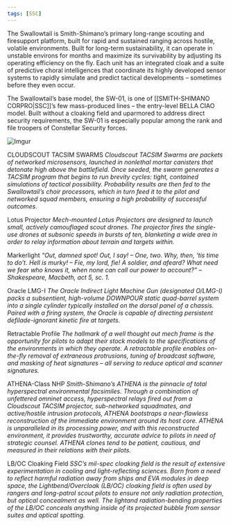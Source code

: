 ```yaml
---
tags: [SSC]
---
```


The Swallowtail is Smith-Shimano’s primary long-range scouting and firesupport platform, built for rapid and sustained ranging across hostile, volatile environments. Built for long-term sustainability, it can operate in unstable environs for months and maximize its survivability by adjusting its operating efficiency on the fly. Each unit has an integrated cloak and a suite of predictive choral intelligences that coordinate its highly developed sensor systems to rapidly simulate and predict tactical developments – sometimes before they even occur.

The Swallowtail’s base model, the SW-01, is one of [[SMITH-SHIMANO CORPRO|SSC]]’s few mass-produced lines – the entry-level BELLA CIAO model. Built without a cloaking field and uparmored to address direct security requirements, the SW-01 is especially popular among the rank and file troopers of Constellar Security forces.

![Imgur](https://i.imgur.com/W4aFN86.png)

CLOUDSCOUT TACSIM SWARMS
	*Cloudscout TACSIM Swarms are packets of networked microsensors, launched in nonlethal mortar canisters that detonate high above the battlefield. Once seeded, the swarm generates a TACSIM program that begins to run brevity cycles: tight, contained simulations of tactical possibility. Probability results are then fed to the Swallowtail’s choir processors, which in turn feed it to the pilot and networked squad members, ensuring a high probability of successful outcomes.*

Lotus Projector
	*Mech-mounted Lotus Projectors are designed to launch small, actively camouflaged scout drones. The projector fires the single-use drones at subsonic speeds in bursts of ten, blanketing a wide area in order to relay information about terrain and targets within.*

Markerlight
	*“Out, damned spot! Out, I say! – One, two. Why, then, ‘tis time to do’t. Hell is murky! – Fie, my lord, fie! A soldier, and afeard? What need we fear who knows it, when none can call our power to account?”
	– Shakespeare, Macbeth, act 5, sc. 1.*

Oracle LMG-I
	*The Oracle Indirect Light Machine Gun (designated O/LMG-I) packs a subsentient, high-volume DOWNPOUR static quad-barrel system into a single cylinder typically installed on the dorsal panel of a chassis. Paired with a firing system, the Oracle is capable of directing persistent defilade-ignorant kinetic fire at targets.*

Retractable Profile
	*The hallmark of a well thought out mech frame is the opportunity for pilots to adapt their stock models to the specifications of the environments in which they operate. A retractable profile enables on-the-fly removal of extraneous protrusions, tuning of broadcast software, and masking of heat signatures – all serving to reduce optical and scanner signatures.*


ATHENA-Class NHP
	*Smith-Shimano’s ATHENA is the pinnacle of total hyperspectral environmental facsimiles. Through a combination of unfettered omninet access, hyperspectral relays fired out from a Cloudscout TACSIM projector, sub-networked squadmates, and active/hostile intrusion protocols, ATHENA bootstraps a near-flawless reconstruction of the immediate environment around its host core. ATHENA is unparalleled in its processing power, and with this reconstructed environment, it provides trustworthy, accurate advice to pilots in need of strategic counsel.*
	*ATHENA clones tend to be patient, cautious, and measured in their relations with their pilots.*

LB/OC Cloaking Field
	*SSC’s mil-spec cloaking field is the result of extensive experimentation in cooling and light-reflecting sciences. Born from a need to reflect harmful radiation away from ships and EVA modules in deep space, the Lightbend/Overcloak (LB/OC) cloaking field is often used by rangers and long-patrol scout pilots to ensure not only radiation protection, but optical concealment as well. The lightand radiation-bending properties of the LB/OC conceals anything inside of its projected bubble from sensor suites and optical spotting.*
